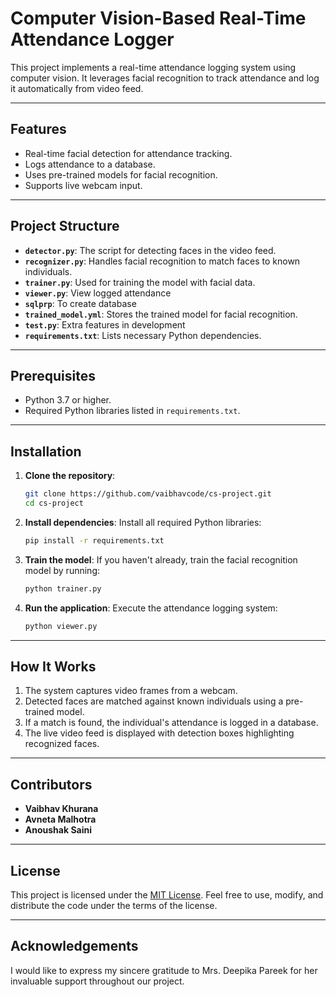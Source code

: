 # Computer Vision-Based Real-Time Attendance Logger

This project implements a real-time attendance logging system using computer vision. It leverages facial recognition to track attendance and log it automatically from video feed.

---

## Features

- Real-time facial detection for attendance tracking.
- Logs attendance to a database.
- Uses pre-trained models for facial recognition.
- Supports live webcam input.

---

## Project Structure

- **`detector.py`**: The script for detecting faces in the video feed.
- **`recognizer.py`**: Handles facial recognition to match faces to known individuals.
- **`trainer.py`**: Used for training the model with facial data.
- **`viewer.py`**: View logged attendance
- **`sqlprp`**: To create database
- **`trained_model.yml`**: Stores the trained model for facial recognition.
- **`test.py`**: Extra features in development
- **`requirements.txt`**: Lists necessary Python dependencies.

---

## Prerequisites

- Python 3.7 or higher.
- Required Python libraries listed in `requirements.txt`.

---

## Installation

1. **Clone the repository**:
   ```bash
   git clone https://github.com/vaibhavcode/cs-project.git
   cd cs-project
   ```

2. **Install dependencies**:
   Install all required Python libraries:
   ```bash
   pip install -r requirements.txt
   ```

3. **Train the model**:
   If you haven't already, train the facial recognition model by running:
   ```bash
   python trainer.py
   ```

4. **Run the application**:
   Execute the attendance logging system:
   ```bash
   python viewer.py
   ```

---

## How It Works

1. The system captures video frames from a webcam.
2. Detected faces are matched against known individuals using a pre-trained model.
3. If a match is found, the individual's attendance is logged in a database.
4. The live video feed is displayed with detection boxes highlighting recognized faces.

---

## Contributors

- **Vaibhav Khurana**
- **Avneta Malhotra**
- **Anoushak Saini**

---

## License

This project is licensed under the [MIT License](LICENSE). Feel free to use, modify, and distribute the code under the terms of the license.

---

## Acknowledgements

I would like to express my sincere gratitude to Mrs. Deepika Pareek for her invaluable support throughout our project.
